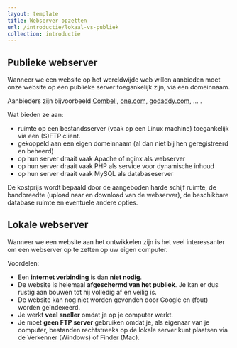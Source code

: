 ```yaml
---
layout: template
title: Webserver opzetten
url: /introductie/lokaal-vs-publiek
collection: introductie
---
```

## Publieke webserver
Wanneer we een website op het wereldwijde web willen aanbieden moet onze website op een publieke server toegankelijk zijn, via een domeinnaam. 

Aanbieders zijn bijvoorbeeld <a href="https://www.combell.com" target="_blank">Combell</a>, <a href="https://www.one.com" target="_blank">one.com</a>, <a href="https://www.godaddy.com/nl-be" target="_blank">godaddy.com</a>, ... . 

Wat bieden ze aan:
* ruimte op een bestandsserver (vaak op een Linux machine) toegankelijk via een (S)FTP client.
* gekoppeld aan een eigen domeinnaam (al dan niet bij hen geregistreerd en beheerd)
* op hun server draait vaak Apache of nginx als webserver 
* op hun server draait vaak PHP als service voor dynamische inhoud
* op hun server draait vaak MySQL als databaseserver

De kostprijs wordt bepaald door de aangeboden harde schijf ruimte, de bandbreedte (upload naar en download van de webserver), de beschikbare database ruimte en eventuele andere opties.

## Lokale webserver

Wanneer we een website aan het ontwikkelen zijn is het veel interessanter om een webserver op te zetten op uw eigen computer. 

Voordelen:
* Een <strong>internet verbinding</strong> is dan <strong>niet nodig</strong>. 
* De website is helemaal <strong>afgeschermd van het publiek</strong>. Je kan er dus rustig aan bouwen tot hij volledig af en veilig is.
* De website kan nog niet worden gevonden door Google en (fout) worden geïndexeerd.
* Je werkt <strong>veel sneller</strong> omdat je op je computer werkt.
* Je moet <strong>geen FTP server</strong> gebruiken omdat je, als eigenaar van je computer, bestanden rechtstreeks op de lokale server kunt plaatsen via de Verkenner (Windows) of Finder (Mac).